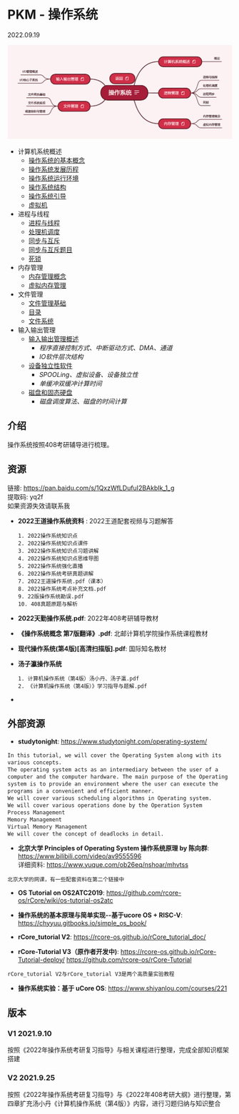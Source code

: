 

# PKM - 操作系统  

2022.09.19

![image text](./resources/操作系统.png)

* 计算机系统概述
  * [操作系统的基本概念](./notes/计算机系统概述/操作系统的基本概念.md)
  * [操作系统发展历程](./notes/计算机系统概述/操作系统发展历程.md)
  * [操作系统运行环境](./notes/计算机系统概述/操作系统运行环境.md)
  * [操作系统结构](./notes/计算机系统概述/操作系统结构.md)
  * [操作系统引导](./notes/计算机系统概述/操作系统引导.md)
  * [虚拟机](./notes/计算机系统概述/虚拟机.md)
* 进程与线程
  * [进程与线程](./notes/进程与线程/进程与线程.md)
  * [处理机调度](./notes/进程与线程/处理机调度.md)
  * [同步与互斥](./notes/进程与线程/同步与互斥.md)
  * [同步与互斥题目](./notes/进程与线程/同步与互斥题目.md)
  * [死锁](./notes/进程与线程/死锁.md)
* 内存管理
  * [内存管理概念](./notes/内存管理/内存管理概念.md)
  * [虚拟内存管理](./notes/内存管理/虚拟内存管理.md)
* 文件管理
  * [文件管理基础](./notes/文件管理/文件管理基础.md)
  * [目录](./notes/文件管理/目录.md)
  * [文件系统](./notes/文件管理/文件系统.md)
* 输入输出管理
  * [输入输出管理概述](./notes/输入输出管理/输入输出管理概述.md)
    * *程序直接控制方式、中断驱动方式、DMA、通道*
    * *IO软件层次结构*
  * [设备独立性软件](./notes/输入输出管理/设备独立性软件.md)
    * *SPOOLing、虚拟设备、设备独立性*
    * *单缓冲双缓冲计算时间*
  * [磁盘和固态硬盘](./notes/输入输出管理/磁盘和固态硬盘.md)
    * *磁盘调度算法、磁盘的时间计算*

## 介绍

操作系统按照408考研辅导进行梳理。
## 资源
链接: https://pan.baidu.com/s/1QxzWfLDufuI2BAkbIk_1_g  
提取码: yq2f  
如果资源失效请联系我  

* __2022王道操作系统资料__ : 2022王道配套视频与习题解答

  ```
  1. 2022操作系统知识点
  2. 2022操作系统知识点课件
  3. 2022操作系统知识点习题讲解
  4. 2022操作系统知识点思维导图
  5. 2022操作系统强化直播
  6. 2022操作系统考研真题讲解
  7. 2022王道操作系统.pdf（课本）
  8. 2022操作系统考点补充文档.pdf
  9. 22版操作系统勘误.pdf
  10. 408真题原题与解析
  ```

* __2022天勤操作系统.pdf__: 2022年408考研辅导教材  

* __《操作系统概念 第7版翻译》.pdf__: 北邮计算机学院操作系统课程教材  

* __现代操作系统(第4版)[高清扫描版].pdf__: 国际知名教材  

* __汤子瀛操作系统__

  ```
  1. 计算机操作系统（第4版）汤小丹、汤子瀛.pdf
  2. 《计算机操作系统（第4版）》学习指导与题解.pdf
  ```

* 

## 外部资源
* __studytonight__: https://www.studytonight.com/operating-system/
```
In this tutorial, we will cover the Operating System along with its various concepts.
The operating system acts as an intermediary between the user of a computer and the computer hardware. The main purpose of the Operating system is to provide an environment where the user can execute the programs in a convenient and efficient manner.
We will cover various scheduling algorithms in Operating system.
We will cover various operations done by the Operation System
Process Management
Memory Management
Virtual Memory Management
We will cover the concept of deadlocks in detail.
```
* __北京大学 Principles of Operating System 操作系统原理 by 陈向群__: https://www.bilibili.com/video/av9555596  
详细资料: https://www.yuque.com/ob26eq/nshoar/mhvtss
```
北京大学的网课，有一些配套资料在第二个链接中
```
* __OS Tutorial on OS2ATC2019__: 
https://github.com/rcore-os/rCore/wiki/os-tutorial-os2atc

* __操作系统的基本原理与简单实现--基于ucore OS + RISC-V__: 
https://chyyuu.gitbooks.io/simple_os_book/

* __rCore_tutorial V2__: 
https://rcore-os.github.io/rCore_tutorial_doc/

* __rCore-Tutorial V3（原作者开发中)__: 
https://rcore-os.github.io/rCore-Tutorial-deploy/
https://github.com/rcore-os/rCore-Tutorial
```
rCore_tutorial V2与rCore_tutorial V3是两个高质量实验教程
```
* __操作系统实验：基于 uCore OS__: 
https://www.shiyanlou.com/courses/221

## 版本
### V1 2021.9.10
按照《2022年操作系统考研复习指导》与相关课程进行整理，完成全部知识框架搭建  
### V2 2021.9.25
按照《2022年操作系统考研复习指导》与《2022年408考研大纲》进行整理，第四章扩充汤小丹《计算机操作系统（第4版）》内容，进行习题归纳与知识整合  